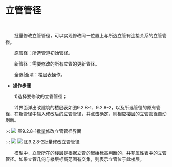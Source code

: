 # 立管管径
<br/>

&emsp;&emsp;批量修改立管管径，可以实现修改同一位置上与所选立管有连接关系的立管管径。

&emsp;&emsp;原管径：所选管道初始管径。

&emsp;&emsp;新管径：需要修改的所有立管的更新管径。

&emsp;&emsp;全选|全清：楼层表操作。

* **操作步骤**

 &emsp;&emsp;1)选择要修改的立管管径；

&emsp;&emsp;2)界面弹出改建筑的楼层表如图9.2.8\-1、9.2.8\-2，以及所选管径的原有管径，在新管径中输入修改后的立管管径，并点击确定，则相应楼层的立管管径自动刷新。


:-: ![](images/530.png)
图9.2.8\-1批量修改立管管径界面


:-: ![](images/531.png)         ![](images/532.png)
图9.2.8\-2批量修改立管管径

&emsp;&emsp;模型中，立管所在的楼层是根据立管的起始标高判断的，并非属性表中的立管管径。如果立管几何与楼层标高范围有交集，则表示立管位于此楼层。